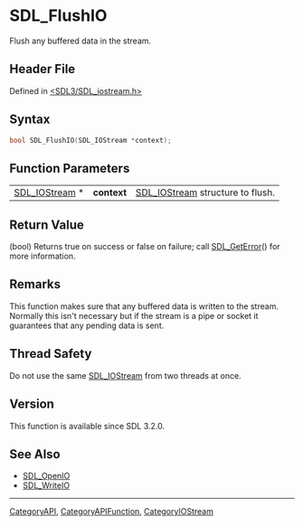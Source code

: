 # SDL_FlushIO

Flush any buffered data in the stream.

## Header File

Defined in [<SDL3/SDL_iostream.h>](https://github.com/libsdl-org/SDL/blob/main/include/SDL3/SDL_iostream.h)

## Syntax

```c
bool SDL_FlushIO(SDL_IOStream *context);
```

## Function Parameters

|                                |             |                                                  |
| ------------------------------ | ----------- | ------------------------------------------------ |
| [SDL_IOStream](SDL_IOStream) * | **context** | [SDL_IOStream](SDL_IOStream) structure to flush. |

## Return Value

(bool) Returns true on success or false on failure; call
[SDL_GetError](SDL_GetError)() for more information.

## Remarks

This function makes sure that any buffered data is written to the stream.
Normally this isn't necessary but if the stream is a pipe or socket it
guarantees that any pending data is sent.

## Thread Safety

Do not use the same [SDL_IOStream](SDL_IOStream) from two threads at once.

## Version

This function is available since SDL 3.2.0.

## See Also

- [SDL_OpenIO](SDL_OpenIO)
- [SDL_WriteIO](SDL_WriteIO)

----
[CategoryAPI](CategoryAPI), [CategoryAPIFunction](CategoryAPIFunction), [CategoryIOStream](CategoryIOStream)

